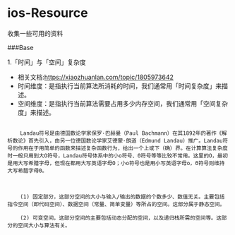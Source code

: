 # ios-Resource
收集一些可用的资料

###Base

1.「时间」与「空间」复杂度

* 相关文档:https://xiaozhuanlan.com/topic/1805973642
* 时间维度：是指执行当前算法所消耗的时间，我们通常用「时间复杂度」来描述。
* 空间维度：是指执行当前算法需要占用多少内存空间，我们通常用「空间复杂度」来描述。

```时间复杂度

    Landau符号是由德国数论学家保罗·巴赫曼（Paul Bachmann）在其1892年的著作《解析数论》首先引入，由另一位德国数论学家艾德蒙·朗道（Edmund Landau）推广。Landau符号的作用在于用简单的函数来描述复杂函数行为，给出一个上或下（确）界。在计算算法复杂度时一般只用到大O符号，Landau符号体系中的小o符号、Θ符号等等比较不常用。这里的O，最初是用大写希腊字母，但现在都用大写英语字母O；小o符号也是用小写英语字母o，Θ符号则维持大写希腊字母Θ。
	
```
```空间复杂度-程序执行时所需存储空间包括以下两部分:

    (1) 固定部分，这部分空间的大小与输入/输出的数据的个数多少、数值无关。主要包括指令空间（即代码空间）、数据空间（常量、简单变量）等所占的空间。这部分属于静态空间。

    (2) 可变空间，这部分空间的主要包括动态分配的空间，以及递归栈所需的空间等。这部分的空间大小与算法有关。
	
```